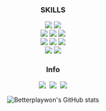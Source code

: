 <div align='center'>
 
  <h3 align='center'>SKILLS</h3>
  
  <div>
    <img src="https://img.shields.io/badge/TypeScript-3178C6?style=flat&logo=ts&logoColor=white"/>
    <img src="https://img.shields.io/badge/JavaScript-F7DF1E?style=flat&logo=js&logoColor=white"/>
    <br/>
    <img src="https://img.shields.io/badge/React-61DAFB?style=flat&logo=react&logoColor=black"/>
    <img src="https://img.shields.io/badge/ReactQuery-FF4154?style=flat&logo=reactquery&logoColor=black"/>
    <img src="https://img.shields.io/badge/Redux-764ABC?style=flat&logo=redux&logoColor=white"/>
    <br/>
    <img src="https://img.shields.io/badge/StyledComponents-db7093?style=flat&logo=Styled-Components&logoColor=white"/>
    <img src="https://img.shields.io/badge/CSS3-61DAFB?style=flat&logo=CSS3&logoColor=white"/>
     <img src="https://img.shields.io/badge/Tailwind-96F2D7?style=flat&logo=Tailwind&logoColor=white"/>
    <br/>
    <img src="https://img.shields.io/badge/Amazon AWS-232F3E?style=flat&logo=Amazon AWS&logoColor=white"/>
    <img src="https://img.shields.io/badge/MySQL-4479A1?style=flat&logo=mysql&logoColor=white"/>
  </div>
  
   <h3 align='center'>Info</h3>
  <div align=center>
  <p align="center">
  <a href="https://betterpalywon.tistory.com"><img src="https://img.shields.io/badge/Tistory-EB8338?style=flat&logoColor=white&link=https://betterpalywon.tistory.com"/></a>&nbsp
  <a href="https://www.instagram.com/ziwon_kang/"><img src="https://img.shields.io/badge/Instagram-E4405F?style=flat&logo=Instagram&logoColor=white&link=https://www.instagram.com/ziwon_kang/"/></a>&nbsp
  <a href="mailto:kkgi1234@gmail.com"><img src="https://img.shields.io/badge/Gmail-d14836?style=flat&logo=Gmail&logoColor=white&link=kkgi1234@gmail.com"/></a>
</p>
</div>
  
![Betterplaywon's GitHub stats](https://github-readme-stats.vercel.app/api?username=betterplaywon&theme=dark&show_icons=true) 
  
</div>
